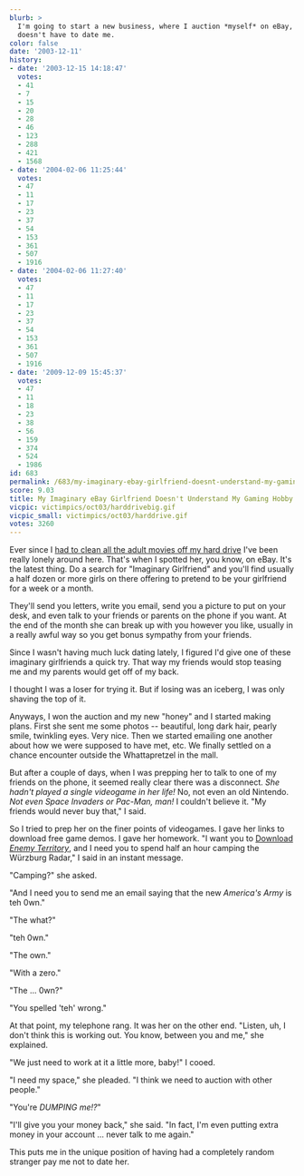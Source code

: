 ```yaml
---
blurb: >
  I'm going to start a new business, where I auction *myself* on eBay, and the winner
  doesn't have to date me.
color: false
date: '2003-12-11'
history:
- date: '2003-12-15 14:18:47'
  votes:
  - 41
  - 7
  - 15
  - 20
  - 28
  - 46
  - 123
  - 288
  - 421
  - 1568
- date: '2004-02-06 11:25:44'
  votes:
  - 47
  - 11
  - 17
  - 23
  - 37
  - 54
  - 153
  - 361
  - 507
  - 1916
- date: '2004-02-06 11:27:40'
  votes:
  - 47
  - 11
  - 17
  - 23
  - 37
  - 54
  - 153
  - 361
  - 507
  - 1916
- date: '2009-12-09 15:45:37'
  votes:
  - 47
  - 11
  - 18
  - 23
  - 38
  - 56
  - 159
  - 374
  - 524
  - 1986
id: 683
permalink: /683/my-imaginary-ebay-girlfriend-doesnt-understand-my-gaming-hobby/
score: 9.03
title: My Imaginary eBay Girlfriend Doesn't Understand My Gaming Hobby
vicpic: victimpics/oct03/harddrivebig.gif
vicpic_small: victimpics/oct03/harddrive.gif
votes: 3260
---
```


Ever since I [had to clean all the adult movies off my hard
drive](@/victim/660.md) I've been really lonely around here. That's
when I spotted her, you know, on eBay. It's the latest thing. Do a
search for "Imaginary Girlfriend" and you'll find usually a half dozen
or more girls on there offering to pretend to be your girlfriend for a
week or a month.

They'll send you letters, write you email, send you a picture to put on
your desk, and even talk to your friends or parents on the phone if you
want. At the end of the month she can break up with you however you
like, usually in a really awful way so you get bonus sympathy from your
friends.

Since I wasn't having much luck dating lately, I figured I'd give one of
these imaginary girlfriends a quick try. That way my friends would stop
teasing me and my parents would get off of my back.

I thought I was a loser for trying it. But if losing was an iceberg, I
was only shaving the top of it.

Anyways, I won the auction and my new "honey" and I started making
plans. First she sent me some photos -- beautiful, long dark hair,
pearly smile, twinkling eyes. Very nice. Then we started emailing one
another about how we were supposed to have met, etc. We finally settled
on a chance encounter outside the Whattapretzel in the mall.

But after a couple of days, when I was prepping her to talk to one of my
friends on the phone, it seemed really clear there was a disconnect.
*She hadn't played a single videogame in her life!* No, not even an old
Nintendo. *Not even Space Invaders or Pac-Man, man!* I couldn't believe
it. "My friends would never buy that," I said.

So I tried to prep her on the finer points of videogames. I gave her
links to download free game demos. I gave her homework. "I want you to
[Download *Enemy
Territory*](http://web.archive.org/web/20031211000000/http://www.fileplanet.com/files/120000/124800.shtml),
and I need you to spend half an hour camping the Würzburg Radar," I said
in an instant message.

"Camping?" she asked.

"And I need you to send me an email saying that the new *America's Army*
is teh 0wn."

"The what?"

"teh 0wn."

"The own."

"With a zero."

"The ... 0wn?"

"You spelled 'teh' wrong."

At that point, my telephone rang. It was her on the other end. "Listen,
uh, I don't think this is working out. You know, between you and me,"
she explained.

"We just need to work at it a little more, baby!" I cooed.

"I need my space," she pleaded. "I think we need to auction with other
people."

"You're *DUMPING me!?*"

"I'll give you your money back," she said. "In fact, I'm even putting
extra money in your account ... never talk to me again."

This puts me in the unique position of having had a completely random
stranger pay me not to date her.